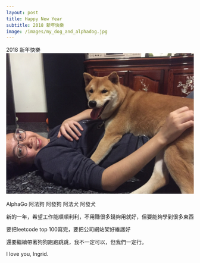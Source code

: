 ```yaml
---
layout: post
title: Happy New Year
subtitle: 2018 新年快樂
image: /images/my_dog_and_alphadog.jpg
---
```


2018 新年快樂
![my dog and alphadog](/images/my_dog_and_alphadog.jpg)

AlphaGo
阿法狗
阿發狗
阿法犬
阿發犬

新的一年，希望工作能順順利利，不用賺很多錢夠用就好，但要能夠學到很多東西

要把leetcode top 100寫完，要把公司網站架好維護好

還要繼續帶著狗狗跑跑跳跳，我不一定可以，但我們一定行。

I love you, Ingrid.

